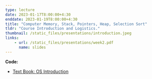 ```yaml
---
type: lecture
date: 2023-01-17T8:00:00+4:30
enddate: 2023-01-19T8:00:00+4:30
title: "Computer Memory, Stack, Pointers, Heap, Selection Sort" 
tldr: "Course Introduction and Logistics."
thumbnail: /static_files/presentations/introduction.jpeg
links:
    - url: /static_files/presentations/week2.pdf
      name: slides
---
```

**Code:**
- [Text Book: OS Introduction](http://pages.cs.wisc.edu/~remzi/OSTEP/intro.pdf)
